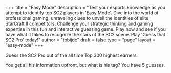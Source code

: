 +++
title = "Easy Mode"
description = "Test your esports knowledge as you attempt to identify top SC2 players in 'Easy Mode'. Dive into the world of professional gaming, unraveling clues to unveil the identities of elite StarCraft II competitors. Challenge your strategic thinking and gaming expertise in this fun and interactive guessing game. Play now and see if you have what it takes to recognize the stars of the SC2 scene. Play 'Guess that SC2 Pro' today!"
author = "tobijdc"
draft = false
type = "page"
layout = "easy-mode"
+++

Guess the SC2 Pro out of the all time Top 300 highest earners.

You get all his information upfront, but what is his tag? You have 5 guesses.

